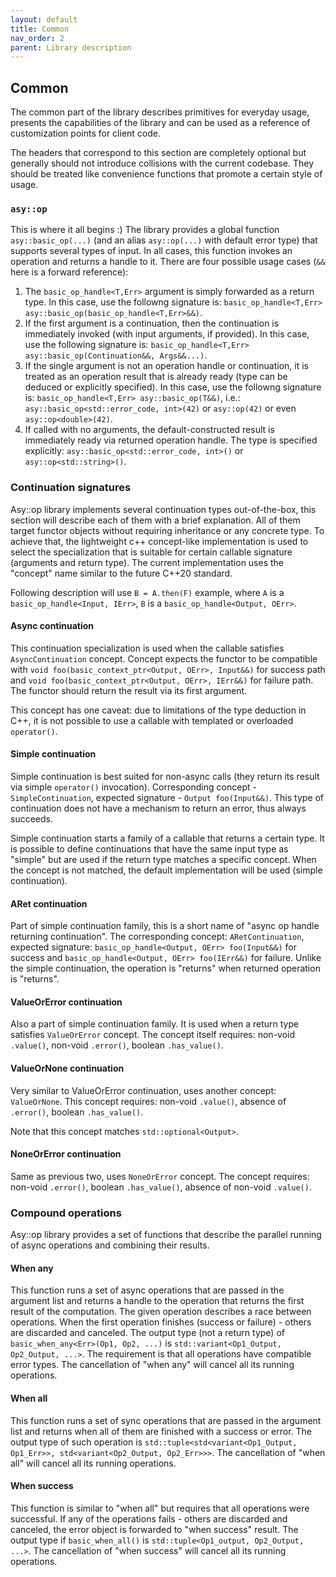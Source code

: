```yaml
---
layout: default
title: Common
nav_order: 2
parent: Library description
---
```


## Common
The common part of the library describes primitives for everyday usage, presents the capabilities of the library and can be used as a reference of customization points for client code.

The headers that correspond to this section are completely optional but generally should not introduce collisions with the current codebase. They should be treated like convenience functions that promote a certain style of usage.

### `asy::op`
This is where it all begins :) The library provides a global function `asy::basic_op(...)` (and an alias `asy::op(...)` with default error type) that supports several types of input. In all cases, this function invokes an operation and returns a handle to it. There are four possible usage cases (`&&` here is a forward reference):
1. The `basic_op_handle<T,Err>` argument is simply forwarded as a return type.
    In this case, use the followng signature is: `basic_op_handle<T,Err> asy::basic_op(basic_op_handle<T,Err>&&)`.
2. If the first argument is a continuation, then the continuation is immediately invoked (with input arguments, if provided). 
    In this case, use the following signature is: `basic_op_handle<T,Err> asy::basic_op(Continuation&&, Args&&...)`.
3. If the single argument is not an operation handle or continuation, it is treated as an operation result that is already ready (type can be deduced or explicitly specified).
   In this case, use the followng signature is: `basic_op_handle<T,Err> asy::basic_op(T&&)`, i.e.: `asy::basic_op<std::error_code, int>(42)` or `asy::op(42)` or even `asy::op<double>(42)`.
4. If called with no arguments, the default-constructed result is immediately ready via returned operation handle. The type is specified explicitly: `asy::basic_op<std::error_code, int>()` or `asy::op<std::string>()`.

### Continuation signatures
Asy::op library implements several continuation types out-of-the-box, this section will describe each of them with a brief explanation. All of them target functor objects without requiring inheritance or any concrete type. To achieve that, the lightweight c++ concept-like implementation is used to select the specialization that is suitable for certain callable signature (arguments and return type). The current implementation uses the "concept" name similar to the future C++20 standard.

Following description will use `B = A.then(F)` example, where `A` is a `basic_op_handle<Input, IErr>`, `B` is a `basic_op_handle<Output, OErr>`.

#### Async continuation
This continuation specialization is used when the callable satisfies `AsyncContinuation` concept. Concept expects the functor to be compatible with `void foo(basic_context_ptr<Output, OErr>, Input&&)` for success path and `void foo(basic_context_ptr<Output, OErr>, IErr&&)` for failure path. The functor should return the result via its first argument. 

This concept has one caveat: due to limitations of the type deduction in C++, it is not possible to use a callable with templated or overloaded `operator()`.

#### Simple continuation
Simple continuation is best suited for non-async calls (they return its result via simple `operator()` invocation). Corresponding concept - `SimpleContinuation`, expected signature - `Output foo(Input&&)`. This type of continuation does not have a mechanism to return an error, thus always succeeds.

Simple continuation starts a family of a callable that returns a certain type. It is possible to define continuations that have the same input type as "simple" but are used if the return type matches a specific concept. When the concept is not matched, the default implementation will be used (simple continuation).

#### ARet continuation
Part of simple continuation family, this is a short name of "async op handle returning continuation". The corresponding concept: `ARetContinuation`, expected signature: `basic_op_handle<Output, OErr> foo(Input&&)` for success and `basic_op_handle<Output, OErr> foo(IErr&&)` for failure. Unlike the simple continuation, the operation is "returns" when returned operation is "returns".

#### ValueOrError continuation
Also a part of simple continuation family. It is used when a return type satisfies `ValueOrError` concept. The concept itself requires: non-void `.value()`, non-void `.error()`, boolean `.has_value()`.

#### ValueOrNone continuation
Very similar to ValueOrError continuation, uses another concept: `ValueOrNone`. This concept requires: non-void `.value()`, absence of `.error()`, boolean `.has_value()`.

Note that this concept matches `std::optional<Output>`.

#### NoneOrError continuation
Same as previous two, uses `NoneOrError` concept. The concept requires: non-void `.error()`, boolean `.has_value()`, absence of non-void `.value()`.

### Compound operations
Asy::op library provides a set of functions that describe the parallel running of async operations and combining their results.

#### When any
This function runs a set of async operations that are passed in the argument list and returns a handle to the operation that returns the first result of the computation. The given operation describes a race between operations. When the first operation finishes (success or failure) - others are discarded and canceled. The output type (not a return type) of `basic_when_any<Err>(Op1, Op2, ...)` is `std::variant<Op1_Output, Op2_Output, ...>`. The requirement is that all operations have compatible error types. The cancellation of "when any" will cancel all its running operations.

#### When all
This function runs a set of sync operations that are passed in the argument list and returns when all of them are finished with a success or error. The output type of such operation is `std::tuple<std<variant<Op1_Output, Op1_Err>>, std<variant<Op2_Output, Op2_Err>>>`. The cancellation of "when all" will cancel all its running operations.

#### When success
This function is similar to "when all" but requires that all operations were successful. If any of the operations fails - others are discarded and canceled, the error object is forwarded to "when success" result. The output type if `basic_when_all()` is `std::tuple<Op1_output, Op2_Output, ...>`. The cancellation of "when success" will cancel all its running operations.
<!--stackedit_data:
eyJoaXN0b3J5IjpbLTg3Mzk1ODQ2MCwtMTM1Nzg0MzQwOV19
-->